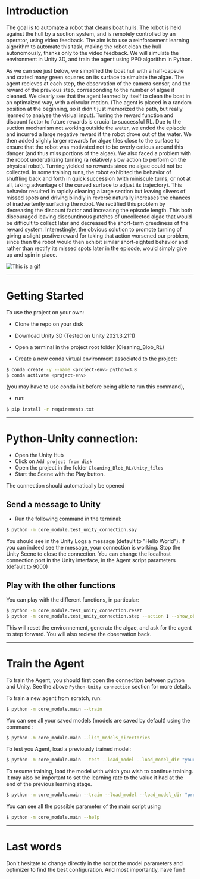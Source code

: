 
# Introduction 

The goal is to automate a robot that cleans boat hulls. The robot is held against the hull by a suction system, and is remotely controlled by an operator, using video feedback. The aim is to use a reinforcement learning algorithm to automate this task, making the robot clean the hull autonomously, thanks only to the video feedback. We will simulate the environment in Unity 3D, and train the agent using PPO algorithm in Python.

As we can see just below, we simplified the boat hull with a half-capsule and crated many green squares on its surface to simulate the algae. The agent recieves at each step, the observation of the camera sensor, and the reward of the previous step, corresponding to the number of algae it cleaned. We clearly see that the agent learned by itself to clean the boat in an optimaized way, with a circular motion. (The agent is placed in a random position at the beginning, so it didn't just memorized the path, but really learned to analyse the visiual input). Tuning the reward function and discount factor to future rewards is crucial to successful RL. Due to the suction mechanism not working outside the water, we ended the episode and incurred a large negative reward if the robot drove out of the water. We then added slighly larger rewards for algae tiles close to the surface to ensure that the robot was motivated not to be overly catious around this danger (and thus miss portions of the algae). We also faced a problem with the robot underutilizing turning (a relatively slow action to perform on the physical robot). Turning yielded no rewards since no algae could not be collected. In some training runs, the robot exhibited the behavior of shuffling back and forth in quick succession (with miniscule turns, or not at all, taking advantage of the curved surface to adjust its trajectory). This behavior resulted in rapidly cleaning a large section but leaving slivers of missed spots and driving blindly in reverse naturally increases the chances of inadvertently surfacing the robot. We rectified this problem by decreasing the discount factor and increasing the episode length. This both discouraged leaving discountinous patches of uncollected algae that would be difficult to collect later and decreased the short-term greediness of the reward system. Interestingly, the obvious solution to promote turning of giving a slight postive reward for taking that action worsened our problem, since then the robot would then exhibit similar short-sighted behavior and rather than rectify its missed spots later in the episode, would simply give up and spin in place. 

![This is a gif](assets/cleaning_blob_demo.gif)

---
# Getting Started

To use the project on your own:

* Clone the repo on your disk

* Download Unity 3D (Tested on Unity 2021.3.21f1)

* Open a terminal in the project root folder (Cleaning_Blob_RL)

* Create a new conda virtual environment associated to the project:
```bash
$ conda create -y --name <project-env> python=3.8
$ conda activate <project-env>
```

(you may have to use conda init before being able to run this command),

* run:
```bash
$ pip install -r requirements.txt
```

---
# Python-Unity connection:

* Open the Unity Hub
* Click on ``Add project from disk``
* Open the project in the folder ``Cleaning_Blob_RL/Unity_files``
* Start the Scene with the Play button.

The connection should automatically be opened 


## Send a message to Unity
* Run the following command in the terminal:

```bash
$ python -m core_module.test_unity_connection.say
```
You should see in the Unity Logs a message (default to "Hello World"). If you can indeed see the message, your connection is working. Stop the Unity Scene to close the connection.
You can change the localhost connection port in the Unity interface, in the Agent script parameters (default to 9000)

## Play with the other functions
You can play with the different functions, in particular:

```bash
$ python -m core_module.test_unity_connection.reset
$ python -m core_module.test_unity_connection.step --action 1 --show_observation
```
This will reset the environnement, generate the algae, and ask for the agent to step forward. You will also recieve the observation back.

---
# Train the Agent

To train the Agent, you should first open the connection between python and Unity. See the above ``Python-Unity connection`` section for more details.

To train a new agent from scratch, run:
```bash
$ python -m core_module.main --train
```

You can see all your saved models (models are saved by default) using the command :
```bash
$ python -m core_module.main --list_models_directories
```

To test you Agent, load a previously trained model:
```bash
$ python -m core_module.main --test --load_model --load_model_dir "your trained model directory"
```

To resume training, load the model with which you wish to continue training. It may also be important to set the learning rate to the value it had at the end of the previous learning stage.
```bash
$ python -m core_module.main --train --load_model --load_model_dir "previous_model_dir" --log_dir "previous_model_logs_dir" --lr last_lr_value
```

You can see all the possible parameter of the main script using 
```bash
$ python -m core_module.main --help
```

---
# Last words
Don't hesitate to change directly in the script the model parameters and optimizer to find the best configuration. And most importantly, have fun !
